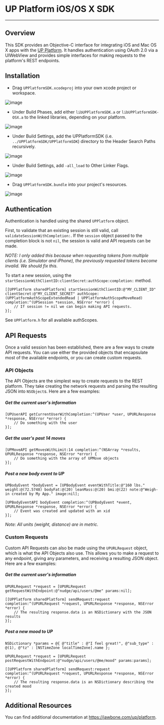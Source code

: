 # UP Platform iOS/OS X SDK

---

## Overview

This SDK provides an Objective-C interface for integrating iOS and Mac OS X apps with the [UP Platform](https://jawbone.com/up/platform). It handles authentication using OAuth 2.0 via a UIWebView and provides simple interfaces for making requests to the platform's REST endpoints.

## Installation

* Drag `UPPlatformSDK.xcodeproj` into your own xcode project or workspace.

![image](Documentation/install_1.png)

* Under Build Phases, add either `libUPPlatformSDK.a` or `libUPPlatformSDK-OSX.a` to the linked libraries, depending on your platform.

![image](Documentation/install_2.png)

* Under Build Settings, add the UPPlatformSDK (i.e. `../UPPlatformSDK/UPPlatformSDK`) directory to the Header Search Paths recursively.

![image](Documentation/install_3.png)

* Under Build Settings, add `-all_load` to Other Linker Flags.

![image](Documentation/install_4.png)

* Drag `UPPlatformSDK.bundle` into your project's resources.

![image](Documentation/install_5.png)

## Authentication

Authentication is handled using the shared `UPPlatform` object.

First, to validate that an existing session is still valid, call `validateSessionWithCompletion:`. If the `session` object passed to the completion block is not `nil`, the session is valid and API requests can be made.

*NOTE: I only added this because when requesting tokens from multiple clients (i.e. Simulator and iPhone), the previously requested tokens become invalid. We should fix this.*

To start a new session, using the `startSessionWithClientID:clientSecret:authScope:completion:` method.

	[[UPPlatform sharedPlatform] startSessionWithClientID:@"MY_CLIENT_ID" clientSecret:@"MY_CLIENT_SECRET" authScope:(UPPlatformAuthScopeExtendedRead | UPPlatformAuthScopeMoveRead) completion:^(UPSession *session, NSError *error) {
		// If session != nil we can begin making API requests.
	}];
	
See `UPPlatform.h` for all available authScopes.

## API Requests

Once a valid session has been established, there are a few ways to create API requests. You can use either the provided objects that encapsulate most of the available endpoints, or you can create custom requests.

### API Objects

The API Objects are the simplest way to create requests to the REST platform. They take creating the network requests and parsing the resulting JSON into `NSObject`s. Here are a few examples:

##### Get the current user's information

	[UPUserAPI getCurrentUserWithCompletion:^(UPUser *user, UPURLResponse *response, NSError *error) {
		// Do something with the user
	}];
	
##### Get the user's past 14 moves

	[UPMoveAPI getMovesWithLimit:14 completion:^(NSArray *results, UPURLResponse *response, NSError *error) {
		// Do something with the array of UPMove objects
	}];
	
##### Post a new body event to UP

	UPBodyEvent *bodyEvent = [UPBodyEvent eventWithTitle:@"160 lbs." weight:@(72.5748) bodyFat:@(20) leanMass:@(20) bmi:@(22) note:@"Weigh-in created by My App." image:nil];
	
	[UPBodyEventAPI bodyEvent completion:^(UPBodyEvent *event, UPURLResponse *response, NSError *error) {
		// Event was created and updated with an xid
	}];
	
*Note: All units (weight, distance) are in metric.*

### Custom Requests

Custom API Requests can also be made using the `UPURLRequest` object, which is what the API Objects also use. This allows you to make a request to any endpoint, giving any parameters, and receiving a resulting JSON object. Here are a few examples:

##### Get the current user's information

	UPURLRequest *request = [UPURLRequest getRequestWithEndpoint:@"nudge/api/users/@me" params:nil];
	
    [[UPPlatform sharedPlatform] sendRequest:request completion:^(UPURLRequest *request, UPURLResponse *response, NSError *error) {
        // The resulting response.data is an NSDictionary with the JSON results
    }];
    
##### Post a new mood to UP

	NSDictionary *params = @{ @"title" : @"I feel great!", @"sub_type" : @(1), @"tz" : [NSTimeZone localTimeZone].name };
	
	UPURLRequest *request = [UPURLRequest postRequestWithEndpoint:@"nudge/api/users/@me/mood" params:params];
	
	[[UPPlatform sharedPlatform] sendRequest:request completion:^(UPURLRequest *request, UPURLResponse *response, NSError *error) {
		// The resulting response.data is an NSDictionary describing the created mood
	}];
	
## Additional Resources

You can find additional documentation at <https://jawbone.com/up/platform>.